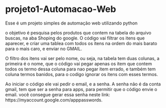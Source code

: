 <h1>projeto1-Automacao-Web</h1>

<p>Esse é um projeto simples de automação web utilizando python</p>

<p>o objetivo é pesquisa pelos produtos que contem na tabela do arquivo buscas, na aba Shoping do google. O código vai filtrar os itens que aparecer, e criar uma tablea com todos os itens na ordem do mais barato para o mais caro, e enviar no GMAIL.</p>

<p>O filtro dos itens vai ser pelo nome, ou seja, na tabela tem duas colunas, a primeira é o nome, que o código vai pegar apenas os item que contem todos os termo dessa coluna para nao pegar item errado, e também tem coluna termos banidos, para o codigo ignorar os itens com esses termos. </p>

<p>Ao iniciar o código ele vai pedir o email, e a senha. A senha não é da conta gmail, tem que ser a senha para apps, para permitir que o código envie o email. você consegue gerar essa senha neste link: https://myaccount.google.com/apppasswords.</p>
